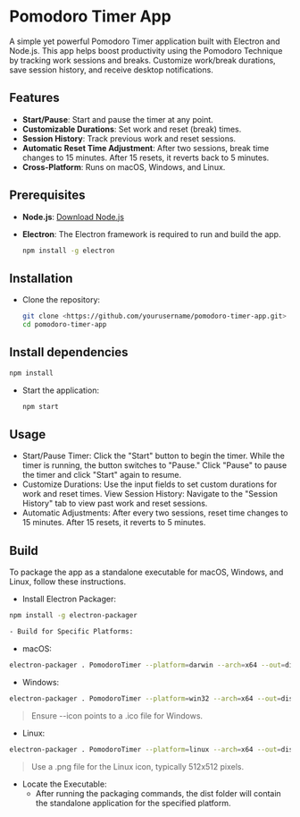 # Pomodoro Timer App

A simple yet powerful Pomodoro Timer application built with Electron and Node.js. This app helps boost productivity using the Pomodoro Technique by tracking work sessions and breaks. Customize work/break durations, save session history, and receive desktop notifications.

## Features

- **Start/Pause**: Start and pause the timer at any point.
- **Customizable Durations**: Set work and reset (break) times.
- **Session History**: Track previous work and reset sessions.
- **Automatic Reset Time Adjustment**: After two sessions, break time changes to 15 minutes. After 15 resets, it reverts back to 5 minutes.
- **Cross-Platform**: Runs on macOS, Windows, and Linux.

## Prerequisites

- **Node.js**: [Download Node.js](https://nodejs.org/)
- **Electron**: The Electron framework is required to run and build the app.

  ```bash
  npm install -g electron
  ```

## Installation

- Clone the repository:

  ```bash
  git clone <https://github.com/yourusername/pomodoro-timer-app.git>
  cd pomodoro-timer-app
  ```

## Install dependencies

```bash
npm install
```

- Start the application:

  ```bash
  npm start
  ```

## Usage

- Start/Pause Timer: Click the "Start" button to begin the timer. While the timer is running, the button switches to "Pause." Click "Pause" to pause the timer and click "Start" again to resume.
- Customize Durations: Use the input fields to set custom durations for work and reset times.
  View Session History: Navigate to the "Session History" tab to view past work and reset sessions.
- Automatic Adjustments: After every two sessions, reset time changes to 15 minutes. After 15 resets, it reverts to 5 minutes.

## Build

To package the app as a standalone executable for macOS, Windows, and Linux, follow these instructions.

- Install Electron Packager:

```bash
npm install -g electron-packager

- Build for Specific Platforms:
```

- macOS:

```bash
electron-packager . PomodoroTimer --platform=darwin --arch=x64 --out=dist --overwrite --icon=path/to/icon.icns
```

- Windows:

```bash
electron-packager . PomodoroTimer --platform=win32 --arch=x64 --out=dist --overwrite --icon=path/to/icon.ico
```

> Ensure --icon points to a .ico file for Windows.

- Linux:

```bash
electron-packager . PomodoroTimer --platform=linux --arch=x64 --out=dist --overwrite --icon=path/to/icon.png
```

> Use a .png file for the Linux icon, typically 512x512 pixels.

- Locate the Executable:
  - After running the packaging commands, the dist folder will contain the standalone application for the specified platform.
